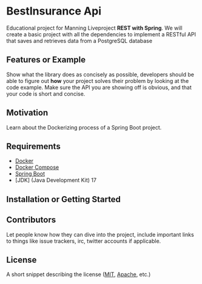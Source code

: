 # BestInsurance Api
Educational project for Manning Liveproject **REST with Spring**. 
We will create a basic project with all the dependencies to implement a 
RESTful API that saves and retrieves data from a PostgreSQL database

## Features or Example
Show what the library does as concisely as possible, 
developers should be able to figure out **how** your project solves their problem by looking at the code example. 
Make sure the API you are showing off is obvious, and that your code is short and concise.

## Motivation
Learn about the Dockerizing process of a Spring Boot project.

## Requirements
+ [Docker](https://www.docker.com/)
+ [Docker Compose](https://docs.docker.com/compose/gettingstarted/)
+ [Spring Boot](https://spring.io/projects/spring-boot)
+ [JDK] (Java Development Kit) 17

## Installation or Getting Started


## Contributors

Let people know how they can dive into the project, include important links to things like issue trackers, irc, twitter accounts if applicable.

## License

A short snippet describing the license ([MIT](http://opensource.org/licenses/mit-license.php), [Apache](http://opensource.org/licenses/Apache-2.0), etc.)

